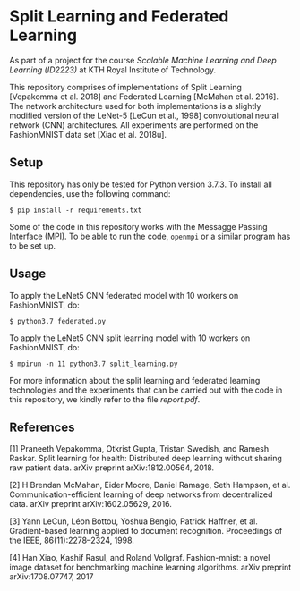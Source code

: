 # Split Learning and Federated Learning

As part of a project for the course *Scalable Machine Learning and Deep Learning (ID2223)* at KTH Royal Institute of Technology.

This repository comprises of implementations of Split Learning [Vepakomma et al. 2018] and Federated Learning [McMahan et al. 2016]. The network architecture used for both implementations is a slightly modified version of the LeNet-5 [LeCun et al., 1998] convolutional neural network (CNN) architectures. All experiments are performed on the FashionMNIST data set [Xiao et al. 2018u].

## Setup

This repository has only be tested for Python version 3.7.3. To install all dependencies, use the following command:

```
$ pip install -r requirements.txt
```

Some of the code in this repository works with the Messagge Passing Interface (MPI). To be able to run the code, ```openmpi``` or a similar program has to be set up.

## Usage

To apply the LeNet5 CNN federated model with 10 workers on FashionMNIST, do:
```
$ python3.7 federated.py
```

To apply the LeNet5 CNN split learning model with 10 workers on FashionMNIST, do:

```
$ mpirun -n 11 python3.7 split_learning.py
```

For more information about the split learning and federated learning technologies and the experiments that can be carried out with the code in this repository, we kindly refer to the file *report.pdf*.

## References
[1] Praneeth Vepakomma, Otkrist Gupta, Tristan Swedish, and Ramesh Raskar.   Split learning for health:
Distributed deep learning without sharing raw patient data. arXiv preprint arXiv:1812.00564, 2018.

[2] H Brendan McMahan, Eider Moore, Daniel Ramage, Seth Hampson, et al. Communication-efficient learning
of deep networks from decentralized data. arXiv preprint arXiv:1602.05629, 2016.

[3] Yann LeCun, Léon Bottou, Yoshua Bengio, Patrick Haffner, et al.  Gradient-based learning applied to
document recognition. Proceedings of the IEEE, 86(11):2278–2324, 1998.

[4] Han Xiao, Kashif Rasul, and Roland Vollgraf.  Fashion-mnist:  a novel image dataset for benchmarking
machine learning algorithms. arXiv preprint arXiv:1708.07747, 2017
